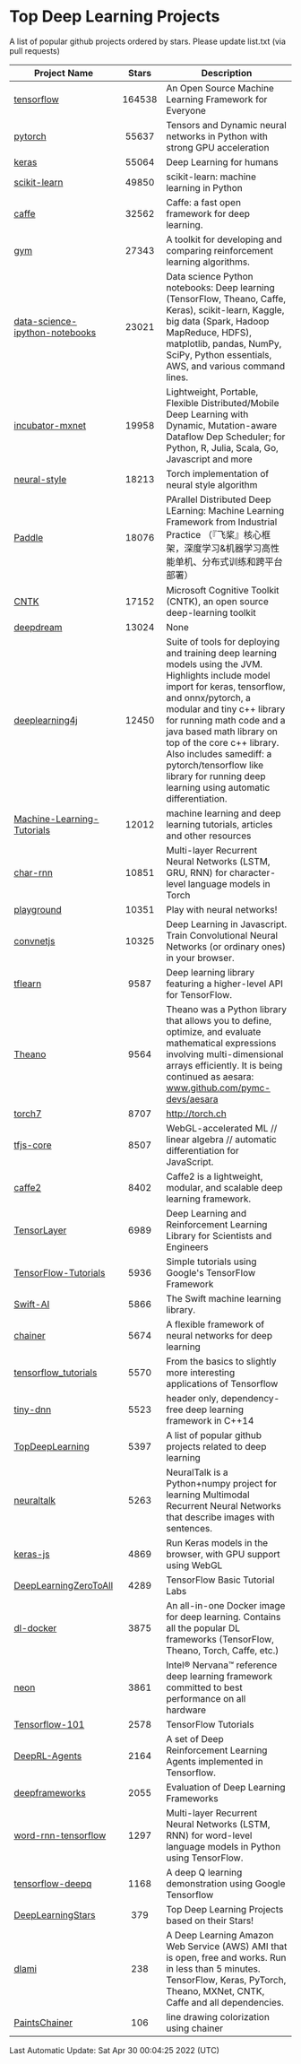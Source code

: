 # Top Deep Learning Projects
A list of popular github projects ordered by stars.
Please update list.txt (via pull requests)

|Project Name| Stars | Description |
| ---------- |:-----:| ----------- |
| [tensorflow](https://github.com/tensorflow/tensorflow) | 164538 | An Open Source Machine Learning Framework for Everyone |
| [pytorch](https://github.com/pytorch/pytorch) | 55637 | Tensors and Dynamic neural networks in Python with strong GPU acceleration |
| [keras](https://github.com/keras-team/keras) | 55064 | Deep Learning for humans |
| [scikit-learn](https://github.com/scikit-learn/scikit-learn) | 49850 | scikit-learn: machine learning in Python |
| [caffe](https://github.com/BVLC/caffe) | 32562 | Caffe: a fast open framework for deep learning. |
| [gym](https://github.com/openai/gym) | 27343 | A toolkit for developing and comparing reinforcement learning algorithms. |
| [data-science-ipython-notebooks](https://github.com/donnemartin/data-science-ipython-notebooks) | 23021 | Data science Python notebooks: Deep learning (TensorFlow, Theano, Caffe, Keras), scikit-learn, Kaggle, big data (Spark, Hadoop MapReduce, HDFS), matplotlib, pandas, NumPy, SciPy, Python essentials, AWS, and various command lines. |
| [incubator-mxnet](https://github.com/apache/incubator-mxnet) | 19958 | Lightweight, Portable, Flexible Distributed/Mobile Deep Learning with Dynamic, Mutation-aware Dataflow Dep Scheduler; for Python, R, Julia, Scala, Go, Javascript and more |
| [neural-style](https://github.com/jcjohnson/neural-style) | 18213 | Torch implementation of neural style algorithm |
| [Paddle](https://github.com/PaddlePaddle/Paddle) | 18076 | PArallel Distributed Deep LEarning: Machine Learning Framework from Industrial Practice （『飞桨』核心框架，深度学习&机器学习高性能单机、分布式训练和跨平台部署） |
| [CNTK](https://github.com/microsoft/CNTK) | 17152 | Microsoft Cognitive Toolkit (CNTK), an open source deep-learning toolkit |
| [deepdream](https://github.com/google/deepdream) | 13024 | None |
| [deeplearning4j](https://github.com/eclipse/deeplearning4j) | 12450 | Suite of tools for deploying and training deep learning models using the JVM. Highlights include model import for keras, tensorflow, and onnx/pytorch, a modular and tiny c++ library for running math code and a java based math library on top of the core c++ library. Also includes samediff: a pytorch/tensorflow like library for running deep learning using automatic differentiation. |
| [Machine-Learning-Tutorials](https://github.com/ujjwalkarn/Machine-Learning-Tutorials) | 12012 | machine learning and deep learning tutorials, articles and other resources  |
| [char-rnn](https://github.com/karpathy/char-rnn) | 10851 | Multi-layer Recurrent Neural Networks (LSTM, GRU, RNN) for character-level language models in Torch |
| [playground](https://github.com/tensorflow/playground) | 10351 | Play with neural networks! |
| [convnetjs](https://github.com/karpathy/convnetjs) | 10325 | Deep Learning in Javascript. Train Convolutional Neural Networks (or ordinary ones) in your browser. |
| [tflearn](https://github.com/tflearn/tflearn) | 9587 | Deep learning library featuring a higher-level API for TensorFlow. |
| [Theano](https://github.com/Theano/Theano) | 9564 | Theano was a Python library that allows you to define, optimize, and evaluate mathematical expressions involving multi-dimensional arrays efficiently. It is being continued as aesara: www.github.com/pymc-devs/aesara |
| [torch7](https://github.com/torch/torch7) | 8707 | http://torch.ch |
| [tfjs-core](https://github.com/tensorflow/tfjs-core) | 8507 | WebGL-accelerated ML // linear algebra // automatic differentiation for JavaScript. |
| [caffe2](https://github.com/facebookarchive/caffe2) | 8402 | Caffe2 is a lightweight, modular, and scalable deep learning framework. |
| [TensorLayer](https://github.com/tensorlayer/TensorLayer) | 6989 | Deep Learning and Reinforcement Learning Library for Scientists and Engineers  |
| [TensorFlow-Tutorials](https://github.com/nlintz/TensorFlow-Tutorials) | 5936 | Simple tutorials using Google's TensorFlow Framework |
| [Swift-AI](https://github.com/Swift-AI/Swift-AI) | 5866 | The Swift machine learning library. |
| [chainer](https://github.com/chainer/chainer) | 5674 | A flexible framework of neural networks for deep learning |
| [tensorflow_tutorials](https://github.com/pkmital/tensorflow_tutorials) | 5570 | From the basics to slightly more interesting applications of Tensorflow |
| [tiny-dnn](https://github.com/tiny-dnn/tiny-dnn) | 5523 | header only, dependency-free deep learning framework in C++14 |
| [TopDeepLearning](https://github.com/aymericdamien/TopDeepLearning) | 5397 | A list of popular github projects related to deep learning |
| [neuraltalk](https://github.com/karpathy/neuraltalk) | 5263 | NeuralTalk is a Python+numpy project for learning Multimodal Recurrent Neural Networks that describe images with sentences. |
| [keras-js](https://github.com/transcranial/keras-js) | 4869 | Run Keras models in the browser, with GPU support using WebGL |
| [DeepLearningZeroToAll](https://github.com/hunkim/DeepLearningZeroToAll) | 4289 | TensorFlow Basic Tutorial Labs |
| [dl-docker](https://github.com/floydhub/dl-docker) | 3875 | An all-in-one Docker image for deep learning. Contains all the popular DL frameworks (TensorFlow, Theano, Torch, Caffe, etc.) |
| [neon](https://github.com/NervanaSystems/neon) | 3861 | Intel® Nervana™ reference deep learning framework committed to best performance on all hardware |
| [Tensorflow-101](https://github.com/sjchoi86/Tensorflow-101) | 2578 | TensorFlow Tutorials |
| [DeepRL-Agents](https://github.com/awjuliani/DeepRL-Agents) | 2164 | A set of Deep Reinforcement Learning Agents implemented in Tensorflow. |
| [deepframeworks](https://github.com/zer0n/deepframeworks) | 2055 | Evaluation of Deep Learning Frameworks |
| [word-rnn-tensorflow](https://github.com/hunkim/word-rnn-tensorflow) | 1297 | Multi-layer Recurrent Neural Networks (LSTM, RNN) for word-level language models in Python using TensorFlow. |
| [tensorflow-deepq](https://github.com/siemanko/tensorflow-deepq) | 1168 | A deep Q learning demonstration using Google Tensorflow |
| [DeepLearningStars](https://github.com/hunkim/DeepLearningStars) | 379 | Top Deep Learning Projects based on their Stars! |
| [dlami](https://github.com/ritchieng/dlami) | 238 | A Deep Learning Amazon Web Service (AWS) AMI that is open, free and works. Run in less than 5 minutes. TensorFlow, Keras, PyTorch, Theano, MXNet, CNTK, Caffe and all dependencies. |
| [PaintsChainer](https://github.com/taizan/PaintsChainer) | 106 | line drawing colorization using chainer |

Last Automatic Update: Sat Apr 30 00:04:25 2022 (UTC)
